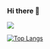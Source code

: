 ### Hi there 👋
<img src="https://capsule-render.vercel.app/api?type=waving&color=pink&height=200&section=header&text=&fontSize=90" />

[![Top Langs](https://github-readme-stats.vercel.app/api/top-langs/?username=KMJbella&layout=compact)](https://github.com/anuraghazra/github-readme-stats)

